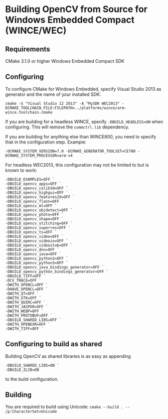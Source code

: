# Building OpenCV from Source for Windows Embedded Compact (WINCE/WEC)

## Requirements
CMake 3.1.0 or higher
Windows Embedded Compact SDK

## Configuring
To configure CMake for Windows Embedded, specify Visual Studio 2013 as generator and the name of your installed SDK:

`cmake -G "Visual Studio 12 2013" -A "MySDK WEC2013" -DCMAKE_TOOLCHAIN_FILE:FILEPATH=../platforms/wince/arm-wince.toolchain.cmake`

If you are building for a headless WINCE, specify `-DBUILD_HEADLESS=ON` when configuring. This will remove the `commctrl.lib` dependency.

If you are building for anything else than WINCE800, you need to specify that in the configuration step. Example:

```
-DCMAKE_SYSTEM_VERSION=7.0 -DCMAKE_GENERATOR_TOOLSET=CE700 -DCMAKE_SYSTEM_PROCESSOR=arm-v4
```

For headless WEC2013, this configuration may not be limited to but is known to work:

```
-DBUILD_EXAMPLES=OFF `
-DBUILD_opencv_apps=OFF `
-DBUILD_opencv_calib3d=OFF `
-DBUILD_opencv_highgui=OFF `
-DBUILD_opencv_features2d=OFF `
-DBUILD_opencv_flann=OFF `
-DBUILD_opencv_ml=OFF `
-DBUILD_opencv_objdetect=OFF `
-DBUILD_opencv_photo=OFF `
-DBUILD_opencv_shape=OFF `
-DBUILD_opencv_stitching=OFF `
-DBUILD_opencv_superres=OFF `
-DBUILD_opencv_ts=OFF `
-DBUILD_opencv_video=OFF `
-DBUILD_opencv_videoio=OFF `
-DBUILD_opencv_videostab=OFF `
-DBUILD_opencv_dnn=OFF `
-DBUILD_opencv_java=OFF `
-DBUILD_opencv_python2=OFF `
-DBUILD_opencv_python3=OFF `
-DBUILD_opencv_java_bindings_generator=OFF `
-DBUILD_opencv_python_bindings_generator=OFF `
-DBUILD_TIFF=OFF `
-DCV_TRACE=OFF `
-DWITH_OPENCL=OFF `
-DHAVE_OPENCL=OFF `
-DWITH_QT=OFF `
-DWITH_GTK=OFF `
-DWITH_QUIRC=OFF `
-DWITH_JASPER=OFF `
-DWITH_WEBP=OFF `
-DWITH_PROTOBUF=OFF `
-DBUILD_SHARED_LIBS=OFF `
-DWITH_OPENEXR=OFF `
-DWITH_TIFF=OFF `
```

## Configuring to build as shared
Building OpenCV as shared libraries is as easy as appending
```
-DBUILD_SHARED_LIBS=ON `
-DBUILD_ZLIB=ON
```
to the build configuration.

## Building
You are required to build using Unicode:
`cmake --build . -- /p:CharacterSet=Unicode`
